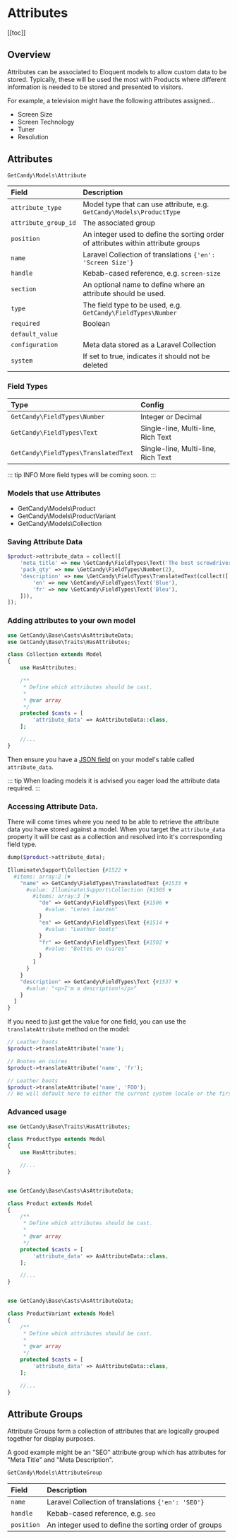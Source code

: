 # Attributes

[[toc]]

## Overview

Attributes can be associated to Eloquent models to allow custom data to be stored. Typically, these will be used the most with Products where different information is needed to be stored and presented to visitors.

For example, a television might have the following attributes assigned...

* Screen Size
* Screen Technology
* Tuner
* Resolution

## Attributes

```php
GetCandy\Models\Attribute
```

|Field|Description|
|:-|:-|
|`attribute_type`|Model type that can use attribute, e.g. `GetCandy\Models\ProductType`|
|`attribute_group_id`|The associated group|
|`position`|An integer used to define the sorting order of attributes within attribute groups|
|`name`|Laravel Collection of translations `{'en': 'Screen Size'}`|
|`handle`|Kebab-cased reference, e.g. `screen-size`|
|`section`|An optional name to define where an attribute should be used.|
|`type`|The field type to be used, e.g. `GetCandy\FieldTypes\Number`|
|`required`|Boolean|
|`default_value`||
|`configuration`|Meta data stored as a Laravel Collection|
|`system`|If set to true, indicates it should not be deleted|

### Field Types


|Type|Config|
|:-|:-|
|`GetCandy\FieldTypes\Number`|Integer or Decimal|
|`GetCandy\FieldTypes\Text`|Single-line, Multi-line, Rich Text|
|`GetCandy\FieldTypes\TranslatedText`|Single-line, Multi-line, Rich Text|

::: tip INFO
More field types will be coming soon.
:::

### Models that use Attributes

* GetCandy\Models\Product
* GetCandy\Models\ProductVariant
* GetCandy\Models\Collection

### Saving Attribute Data

```php
$product->attribute_data = collect([
    'meta_title' => new \GetCandy\FieldTypes\Text('The best screwdriver you will ever buy!'),
    'pack_qty' => new \GetCandy\FieldTypes\Number(2),
    'description' => new \GetCandy\FieldTypes\TranslatedText(collect([
        'en' => new \GetCandy\FieldTypes\Text('Blue'),
        'fr' => new \GetCandy\FieldTypes\Text('Bleu'),
    ])),
]);
```


### Adding attributes to your own model

```php
use GetCandy\Base\Casts\AsAttributeData;
use GetCandy\Base\Traits\HasAttributes;

class Collection extends Model
{
    use HasAttributes;

    /**
     * Define which attributes should be cast.
     *
     * @var array
     */
    protected $casts = [
        'attribute_data' => AsAttributeData::class,
    ];

    //...
}

```

Then ensure you have a [JSON field](https://laravel.com/docs/8.x/migrations#column-method-json) on your model's table called `attribute_data`.


::: tip
When loading models it is advised you eager load the attribute data required.
:::

### Accessing Attribute Data.

There will come times where you need to be able to retrieve the attribute data you have stored against a model. When you target the `attribute_data` property it will be cast as a collection and resolved into it's corresponding field type.

```php
dump($product->attribute_data);

Illuminate\Support\Collection {#1522 ▼
  #items: array:2 [▼
    "name" => GetCandy\FieldTypes\TranslatedText {#1533 ▼
      #value: Illuminate\Support\Collection {#1505 ▼
        #items: array:3 [▼
          "de" => GetCandy\FieldTypes\Text {#1506 ▼
            #value: "Leren laarzen"
          }
          "en" => GetCandy\FieldTypes\Text {#1514 ▼
            #value: "Leather boots"
          }
          "fr" => GetCandy\FieldTypes\Text {#1502 ▼
            #value: "Bottes en cuires"
          }
        ]
      }
    }
    "description" => GetCandy\FieldTypes\Text {#1537 ▼
      #value: "<p>I'm a description!</p>"
    }
  ]
}
```

If you need to just get the value for one field, you can use the `translateAttribute` method on the model:

```php
// Leather boots
$product->translateAttribute('name');

// Bootes en cuires
$product->translateAttribute('name', 'fr');

// Leather boots
$product->translateAttribute('name', 'FOO');
// We will default here to either the current system locale or the first value available.
```

### Advanced usage

```php
use GetCandy\Base\Traits\HasAttributes;

class ProductType extends Model
{
    use HasAttributes;

    //...
}

```

```php

use GetCandy\Base\Casts\AsAttributeData;

class Product extends Model
{
    /**
     * Define which attributes should be cast.
     *
     * @var array
     */
    protected $casts = [
        'attribute_data' => AsAttributeData::class,
    ];

    //...
}

```

```php

use GetCandy\Base\Casts\AsAttributeData;

class ProductVariant extends Model
{
    /**
     * Define which attributes should be cast.
     *
     * @var array
     */
    protected $casts = [
        'attribute_data' => AsAttributeData::class,
    ];

    //...
}

```

## Attribute Groups

Attribute Groups form a collection of attributes that are logically grouped together for display purposes.

A good example might be an "SEO" attribute group which has attributes for "Meta Title" and "Meta Description".

```php
GetCandy\Models\AttributeGroup
```

|Field|Description|
|:-|:-|
|`name`|Laravel Collection of translations `{'en': 'SEO'}`|
|`handle`|Kebab-cased reference, e.g. `seo`|
|`position`|An integer used to define the sorting order of groups|
